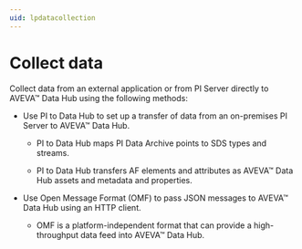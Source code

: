 ```yaml
---
uid: lpdatacollection
---
```


# Collect data

Collect data from an external application or from PI Server directly to AVEVA&trade; Data Hub using the following methods:

* Use PI to Data Hub to set up a transfer of data from an on-premises PI Server to AVEVA&trade; Data Hub. 
  
  * PI to Data Hub maps PI Data Archive points to SDS types and streams.
  
  * PI to Data Hub transfers AF elements and attributes as AVEVA&trade; Data Hub assets and metadata and properties.

* Use Open Message Format (OMF) to pass JSON messages to AVEVA&trade; Data Hub using an HTTP client. 
  
  * OMF is a platform-independent format that can provide a high-throughput data feed into AVEVA&trade; Data Hub. 
